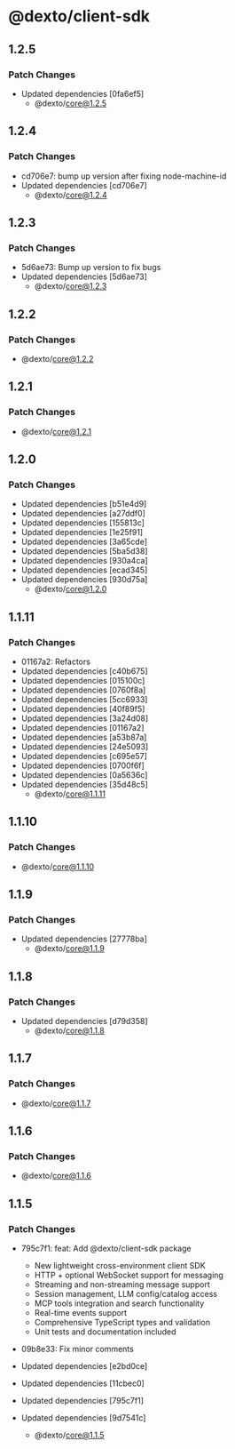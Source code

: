 # @dexto/client-sdk

## 1.2.5

### Patch Changes

- Updated dependencies [0fa6ef5]
    - @dexto/core@1.2.5

## 1.2.4

### Patch Changes

- cd706e7: bump up version after fixing node-machine-id
- Updated dependencies [cd706e7]
    - @dexto/core@1.2.4

## 1.2.3

### Patch Changes

- 5d6ae73: Bump up version to fix bugs
- Updated dependencies [5d6ae73]
    - @dexto/core@1.2.3

## 1.2.2

### Patch Changes

- @dexto/core@1.2.2

## 1.2.1

### Patch Changes

- @dexto/core@1.2.1

## 1.2.0

### Patch Changes

- Updated dependencies [b51e4d9]
- Updated dependencies [a27ddf0]
- Updated dependencies [155813c]
- Updated dependencies [1e25f91]
- Updated dependencies [3a65cde]
- Updated dependencies [5ba5d38]
- Updated dependencies [930a4ca]
- Updated dependencies [ecad345]
- Updated dependencies [930d75a]
    - @dexto/core@1.2.0

## 1.1.11

### Patch Changes

- 01167a2: Refactors
- Updated dependencies [c40b675]
- Updated dependencies [015100c]
- Updated dependencies [0760f8a]
- Updated dependencies [5cc6933]
- Updated dependencies [40f89f5]
- Updated dependencies [3a24d08]
- Updated dependencies [01167a2]
- Updated dependencies [a53b87a]
- Updated dependencies [24e5093]
- Updated dependencies [c695e57]
- Updated dependencies [0700f6f]
- Updated dependencies [0a5636c]
- Updated dependencies [35d48c5]
    - @dexto/core@1.1.11

## 1.1.10

### Patch Changes

- @dexto/core@1.1.10

## 1.1.9

### Patch Changes

- Updated dependencies [27778ba]
    - @dexto/core@1.1.9

## 1.1.8

### Patch Changes

- Updated dependencies [d79d358]
    - @dexto/core@1.1.8

## 1.1.7

### Patch Changes

- @dexto/core@1.1.7

## 1.1.6

### Patch Changes

- @dexto/core@1.1.6

## 1.1.5

### Patch Changes

- 795c7f1: feat: Add @dexto/client-sdk package
    - New lightweight cross-environment client SDK
    - HTTP + optional WebSocket support for messaging
    - Streaming and non-streaming message support
    - Session management, LLM config/catalog access
    - MCP tools integration and search functionality
    - Real-time events support
    - Comprehensive TypeScript types and validation
    - Unit tests and documentation included

- 09b8e33: Fix minor comments
- Updated dependencies [e2bd0ce]
- Updated dependencies [11cbec0]
- Updated dependencies [795c7f1]
- Updated dependencies [9d7541c]
    - @dexto/core@1.1.5
